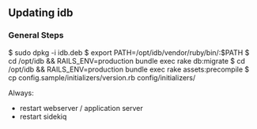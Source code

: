 ## Updating idb

### General Steps

$ sudo dpkg -i idb.deb
$ export PATH=/opt/idb/vendor/ruby/bin/:$PATH
$ cd /opt/idb && RAILS_ENV=production bundle exec rake db:migrate
$ cd /opt/idb && RAILS_ENV=production bundle exec rake assets:precompile
$ cp config.sample/initializers/version.rb config/initializers/

Always:

* restart webserver / application server
* restart sidekiq


